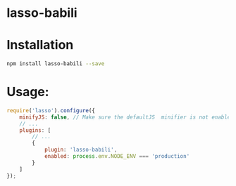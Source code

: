 lasso-babili
============

# Installation

```bash
npm install lasso-babili --save
```

# Usage:

```js
require('lasso').configure({
    minifyJS: false, // Make sure the defaultJS  minifier is not enabled
    // ...
    plugins: [
        // ...
        {
            plugin: 'lasso-babili',
            enabled: process.env.NODE_ENV === 'production'
        }
    ]
});
```

